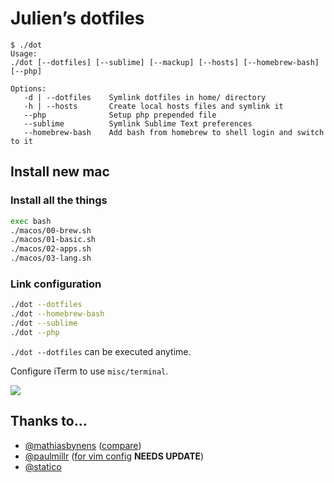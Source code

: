 # Julien’s dotfiles

```
$ ./dot
Usage:
./dot [--dotfiles] [--sublime] [--mackup] [--hosts] [--homebrew-bash] [--php]

Options:
   -d | --dotfiles    Symlink dotfiles in home/ directory
   -h | --hosts       Create local hosts files and symlink it
   --php              Setup php prepended file
   --sublime          Symlink Sublime Text preferences
   --homebrew-bash    Add bash from homebrew to shell login and switch to it

```



## Install new mac


### Install all the things

```sh
exec bash
./macos/00-brew.sh
./macos/01-basic.sh
./macos/02-apps.sh
./macos/03-lang.sh
```

### Link configuration

```sh
./dot --dotfiles
./dot --homebrew-bash
./dot --sublime
./dot --php
```

`./dot --dotfiles` can be executed anytime.

Configure iTerm to use `misc/terminal`.

![](https://user-images.githubusercontent.com/1525636/201951710-1df49a04-7600-4e53-8bec-d0c4cbe0fe0c.png)

## Thanks to…

* [@mathiasbynens](https://github.com/mathiasbynens/dotfiles/) ([compare](https://github.com/mathiasbynens/dotfiles/compare/d6ca39a907123c0a7f874c500ba16cabb3156a63...master))
* [@paulmillr](https://github.com/paulmillr/dotfiles/) ([for vim config](https://github.com/paulmillr/vimrc/tree/5b472316d099fc1f6626ca790e81f6d021747c13) **NEEDS UPDATE**) 
* [@statico](https://github.com/statico/dotfiles/)

